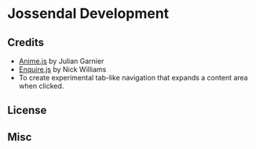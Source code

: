 # Jossendal Development


## Credits

- [Anime.js](http://anime-js.com/) by Julian Garnier
- [Enquire.js](http://wicky.nillia.ms/enquire.js/) by Nick Williams
- To create experimental tab-like navigation that expands a content area when clicked. 

## License

## Misc






